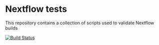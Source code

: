 # Nextflow tests

This repository contains a collection of scripts used to validate Nextflow builds 

[![Build Status](https://travis-ci.org/nextflow-io/tests.svg?branch=master)](https://travis-ci.org/nextflow-io/tests)
